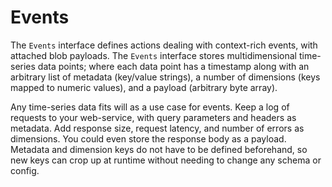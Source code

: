# Events

The `Events` interface defines actions dealing with context-rich events, with attached blob payloads. The `Events` interface stores multidimensional time-series data points; where each data point has a timestamp along with an arbitrary list of metadata (key/value strings), a number of dimensions (keys mapped to numeric values), and a payload (arbitrary byte array).

Any time-series data fits will as a use case for events. Keep a log of requests to your web-service, with query parameters and headers as metadata. Add response size, request latency,  and number of errors as dimensions. You could even store the response body as a payload. Metadata and dimension keys do not have to be defined beforehand, so new keys can crop up at runtime without needing to change any schema or config.

